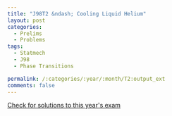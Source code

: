 ```yaml
---
title: "J98T2 &ndash; Cooling Liquid Helium"
layout: post
categories:
  - Prelims
  - Problems
tags:
  - Statmech
  - J98
  - Phase Transitions

permalink: /:categories/:year/:month/T2:output_ext
comments: false
---
```

<object data="1998J2T.pdf" type="application/pdf" width="100%" height="500"></object>
<div class="message"><a href='https://princetonprelim.com/prelim/0/'>Check for solutions to this year's exam</a></div>